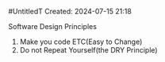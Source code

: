 #UntitledT
Created: 2024-07-15 21:18

Software Design Principles
1. Make you code ETC(Easy to Change)
2. Do not Repeat Yourself(the DRY Principle)
